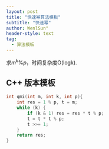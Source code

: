 ```yaml
---
layout: post
title: "快速幂算法模板"
subtitle: "快速幂"
author: WenlSun"
header-style: text
tag:
  - 算法模板
---
```


求$m^k\%p$，时间复杂度O(logk).

## C++ 版本模板

``` c++
int qmi(int m, int k, int p){
    int res = 1 % p, t = m;
    while (k) {
        if (k & 1) res = res * t % p;
        t = t * t % p;
        t >>= 1;
    }
    return res;
}
```